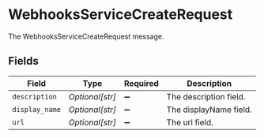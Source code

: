 # WebhooksServiceCreateRequest

The WebhooksServiceCreateRequest message.


## Fields

| Field                  | Type                   | Required               | Description            |
| ---------------------- | ---------------------- | ---------------------- | ---------------------- |
| `description`          | *Optional[str]*        | :heavy_minus_sign:     | The description field. |
| `display_name`         | *Optional[str]*        | :heavy_minus_sign:     | The displayName field. |
| `url`                  | *Optional[str]*        | :heavy_minus_sign:     | The url field.         |